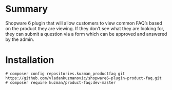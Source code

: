 # Summary
Shopware 6 plugin that will allow customers to view common FAQ’s based on the product they are viewing. If they don’t see what they are looking for, they can submit a question via a form which can be approved and answered by the admin.

# Installation
   ```
  # composer config repositories.kuzman_productfaq git https://github.com/vladankuzmanovic/shopware6-plugin-product-faq.git
  # composer require kuzman/product-faq:dev-master
  ```
  
